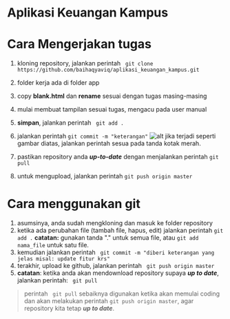 # Aplikasi Keuangan Kampus

# Cara Mengerjakan tugas

1. kloning repository, jalankan perintah ``` git clone https://github.com/baihaqyaviq/aplikasi_keuangan_kampus.git```
2. folder kerja ada di folder app
3. copy **blank.html** dan **rename** sesuai dengan tugas masing-masing
4. mulai membuat tampilan sesuai tugas, mengacu pada user manual
5. **simpan**, jalankan perintah ``` git add .```
6. jalankan perintah ``` git commit -m "keterangan" ```
![alt](https://github.com/baihaqyaviq/aplikasi_portal_mahasiswa/blob/master/contoh_error.png)
jika terjadi seperti gambar diatas, jalankan perintah sesua pada tanda kotak merah.

7. pastikan repository anda ***up-to-date*** dengan menjalankan perintah ``` git pull ```
8. untuk mengupload, jalankan perintah ```git push origin master```

# Cara menggunakan git
1. asumsinya, anda sudah mengkloning dan masuk ke folder repository
2. ketika ada perubahan file (tambah file, hapus, edit)
jalankan perintah ``` git add . ``` 
**catatan:** gunakan tanda "." untuk semua file, atau ```git add nama_file``` untuk satu file.
3. kemudian jalankan perintah ``` git commit -m "diberi keterangan yang jelas misal: update fitur krs"```
4. terakhir, upload ke github, jalankan perintah ``` git push origin master```
5. **catatan**: ketika anda akan mendownload repository supaya ***up to date***, jalankan perintah: ``` git pull```

>perintah ``` git pull``` sebaiknya digunakan ketika akan memulai coding dan akan melakukan perintah ``` git push origin master ```, agar repository kita tetap ***up to date***.